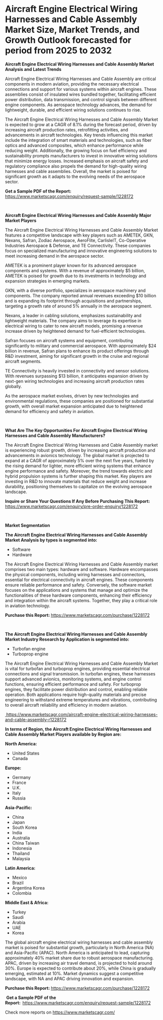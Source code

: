 <p><h1>Aircraft Engine Electrical Wiring Harnesses and Cable Assembly Market Size, Market Trends, and Growth Outlook forecasted for period from 2025 to 2032</h1></p><p><strong>Aircraft Engine Electrical Wiring Harnesses and Cable Assembly Market Analysis and Latest Trends</strong></p>
<p><p>Aircraft Engine Electrical Wiring Harnesses and Cable Assembly are critical components in modern aviation, providing the necessary electrical connections and support for various systems within aircraft engines. These assemblies consist of insulated wires bundled together, facilitating efficient power distribution, data transmission, and control signals between different engine components. As aerospace technology advances, the demand for lightweight, durable, and efficient wiring solutions continues to rise.</p><p>The Aircraft Engine Electrical Wiring Harnesses and Cable Assembly Market is expected to grow at a CAGR of 8.1% during the forecast period, driven by increasing aircraft production rates, retrofitting activities, and advancements in aircraft technologies. Key trends influencing this market include the integration of smart materials and technologies, such as fiber optics and advanced composites, which enhance performance while reducing weight. Additionally, the growing focus on fuel efficiency and sustainability prompts manufacturers to invest in innovative wiring solutions that minimize energy losses. Increased emphasis on aircraft safety and regulatory compliance also propels the demand for high-quality wiring harnesses and cable assemblies. Overall, the market is poised for significant growth as it adapts to the evolving needs of the aerospace sector.</p></p>
<p><strong>Get a Sample PDF of the Report:&nbsp;</strong> <a href="https://www.marketscagr.com/enquiry/request-sample/1228172?utm_campaign=2138&utm_medium=2&utm_source=Github&utm_content=ia&utm_term=02022025&utm_id=aircraft-engine-electrical-wiring-harnesses-and-cable-assembly">https://www.marketscagr.com/enquiry/request-sample/1228172</a></p>
<p>&nbsp;</p>
<p><strong>Aircraft Engine Electrical Wiring Harnesses and Cable Assembly Major Market Players</strong></p>
<p><p>The Aircraft Engine Electrical Wiring Harnesses and Cable Assembly Market features a competitive landscape with key players such as AMETEK, GKN, Nexans, Safran, Zodiac Aerospace, AeroFlite, CarlisleIT, Co-Operative Industries Aerospace & Defense, and TE Connectivity. These companies focus on specialized manufacturing and innovative engineering solutions to meet increasing demand in the aerospace sector.</p><p>AMETEK is a prominent player known for its advanced aerospace components and systems. With a revenue of approximately $5 billion, AMETEK is poised for growth due to its investments in technology and expansion strategies in emerging markets.</p><p>GKN, with a diverse portfolio, specializes in aerospace machinery and components. The company reported annual revenues exceeding $10 billion and is expanding its footprint through acquisitions and partnerships, targeting a growth rate of around 5% annually in the aerospace segment.</p><p>Nexans, a leader in cabling solutions, emphasizes sustainability and lightweight materials. The company aims to leverage its expertise in electrical wiring to cater to new aircraft models, promising a revenue increase driven by heightened demand for fuel-efficient technologies.</p><p>Safran focuses on aircraft systems and equipment, contributing significantly to military and commercial aerospace. With approximately $24 billion in revenue, Safran plans to enhance its product offerings through R&D investment, aiming for significant growth in the cruise and regional aircraft segments.</p><p>TE Connectivity is heavily invested in connectivity and sensor solutions. With revenues surpassing $13 billion, it anticipates expansion driven by next-gen wiring technologies and increasing aircraft production rates globally.</p><p>As the aerospace market evolves, driven by new technologies and environmental regulations, these companies are positioned for substantial growth, with overall market expansion anticipated due to heightened demand for efficiency and safety in aviation.</p></p>
<p>&nbsp;</p>
<p><strong>What Are The Key Opportunities For Aircraft Engine Electrical Wiring Harnesses and Cable Assembly Manufacturers?</strong></p>
<p><p>The Aircraft Engine Electrical Wiring Harnesses and Cable Assembly market is experiencing robust growth, driven by increasing aircraft production and advancements in avionics technology. The global market is projected to expand at a CAGR of approximately 5% over the next five years, fueled by the rising demand for lighter, more efficient wiring systems that enhance engine performance and safety. Moreover, the trend towards electric and hybrid propulsion systems is further shaping this market. Key players are investing in R&D to innovate materials that reduce weight and increase durability, positioning themselves to capitalize on the evolving aerospace landscape.</p></p>
<p><strong>Inquire or Share Your Questions If Any Before Purchasing This Report:</strong> <a href="https://www.marketscagr.com/enquiry/pre-order-enquiry/1228172?utm_campaign=2138&utm_medium=2&utm_source=Github&utm_content=ia&utm_term=02022025&utm_id=aircraft-engine-electrical-wiring-harnesses-and-cable-assembly">https://www.marketscagr.com/enquiry/pre-order-enquiry/1228172</a></p>
<p>&nbsp;</p>
<p><strong>Market Segmentation</strong></p>
<p><strong>The Aircraft Engine Electrical Wiring Harnesses and Cable Assembly Market Analysis by types is segmented into:</strong></p>
<p><ul><li>Software</li><li>Hardware</li></ul></p>
<p><p>The Aircraft Engine Electrical Wiring Harnesses and Cable Assembly market comprises two main types: hardware and software. Hardware encompasses the physical components, including wiring harnesses and connectors, essential for electrical connectivity in aircraft engines. These components ensure reliable performance and safety. Conversely, the software market focuses on the applications and systems that manage and optimize the functionalities of these hardware components, enhancing their efficiency and integration within the aircraft systems. Together, they play a critical role in aviation technology.</p></p>
<p><strong>Purchase this Report:&nbsp;</strong><a href="https://www.marketscagr.com/purchase/1228172?utm_campaign=2138&utm_medium=2&utm_source=Github&utm_content=ia&utm_term=02022025&utm_id=aircraft-engine-electrical-wiring-harnesses-and-cable-assembly">https://www.marketscagr.com/purchase/1228172</a></p>
<p>&nbsp;</p>
<p><strong>The Aircraft Engine Electrical Wiring Harnesses and Cable Assembly Market Industry Research by Application is segmented into:</strong></p>
<p><ul><li>Turbofan engine</li><li>Turboprop engine</li></ul></p>
<p><p>The Aircraft Engine Electrical Wiring Harnesses and Cable Assembly Market is vital for turbofan and turboprop engines, providing essential electrical connections and signal transmission. In turbofan engines, these harnesses support advanced avionics, monitoring systems, and engine control functions, ensuring efficient performance and safety. For turboprop engines, they facilitate power distribution and control, enabling reliable operation. Both applications require high-quality materials and precise engineering to withstand extreme temperatures and vibrations, contributing to overall aircraft reliability and efficiency in modern aviation.</p></p>
<p><a href="https://www.marketscagr.com/aircraft-engine-electrical-wiring-harnesses-and-cable-assembly-r1228172?utm_campaign=2138&utm_medium=2&utm_source=Github&utm_content=ia&utm_term=02022025&utm_id=aircraft-engine-electrical-wiring-harnesses-and-cable-assembly">&nbsp;https://www.marketscagr.com/aircraft-engine-electrical-wiring-harnesses-and-cable-assembly-r1228172</a></p>
<p><strong>In terms of Region, the Aircraft Engine Electrical Wiring Harnesses and Cable Assembly Market Players available by Region are:</strong></p>
<p>
    <p> <strong> North America: </strong>
        <ul>
            <li>United States</li>
            <li>Canada</li>
        </ul>
        </p> 
    <p> <strong> Europe: </strong>
        <ul>
            <li>Germany</li>
            <li>France</li>
            <li>U.K.</li>
            <li>Italy</li>
            <li>Russia</li>
        </ul>
        </p> 
    <p> <strong> Asia-Pacific: </strong>
        <ul>
            <li>China</li>
            <li>Japan</li>
            <li>South Korea</li>
            <li>India</li>
            <li>Australia</li>
            <li>China Taiwan</li>
            <li>Indonesia</li>
            <li>Thailand</li>
            <li>Malaysia</li>
        </ul>
        </p> 
    <p> <strong> Latin America: </strong>
        <ul>
            <li>Mexico</li>
            <li>Brazil</li>
            <li>Argentina Korea</li>
            <li>Colombia</li>
        </ul>
        </p> 
    <p> <strong> Middle East & Africa: </strong>
        <ul>
            <li>Turkey</li>
            <li>Saudi</li>
            <li>Arabia</li>
            <li>UAE</li>
            <li>Korea</li>
        </ul>
    </p>
    </p>
<p><p>The global aircraft engine electrical wiring harnesses and cable assembly market is poised for substantial growth, particularly in North America (NA) and Asia-Pacific (APAC). North America is anticipated to lead, capturing approximately 40% market share due to robust aerospace manufacturing. APAC, driven by increasing air travel demand, is projected to hold around 30%. Europe is expected to contribute about 20%, while China is gradually emerging, estimated at 10%. Market dynamics suggest a competitive landscape, with NA and APAC driving innovation and expansion.</p></p>
<p><strong>Purchase this Report: </strong><a href="https://www.marketscagr.com/purchase/1228172?utm_campaign=2138&utm_medium=2&utm_source=Github&utm_content=ia&utm_term=02022025&utm_id=aircraft-engine-electrical-wiring-harnesses-and-cable-assembly">https://www.marketscagr.com/purchase/1228172</a></p>
<p>&nbsp;<strong>Get a Sample PDF of the Report:&nbsp;&nbsp;</strong><a href="https://www.marketscagr.com/enquiry/request-sample/1228172?utm_campaign=2138&utm_medium=2&utm_source=Github&utm_content=ia&utm_term=02022025&utm_id=aircraft-engine-electrical-wiring-harnesses-and-cable-assembly">https://www.marketscagr.com/enquiry/request-sample/1228172</a></p>
<p><strong></strong></p>
<p>Check more reports on <a href="https://www.marketscagr.com/?utm_campaign=2138&utm_medium=2&utm_source=Github&utm_content=ia&utm_term=02022025&utm_id=aircraft-engine-electrical-wiring-harnesses-and-cable-assembly">https://www.marketscagr.com/</a></p>